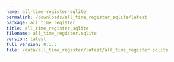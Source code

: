 ```yaml
---
name: all-time-register-sqlite
permalink: /downloads/all_time_register_sqlite/latest
package: all_time_register
title: all_time_register_sqlite
filename: all_time_register.sqlite
version: latest
full_version: 0.1.3
file: /data/all_time_register/latest/all_time_register.sqlite
---
```

